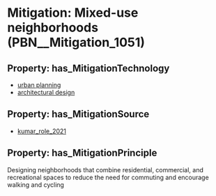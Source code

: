 # Mitigation: __Mixed-use neighborhoods__ (PBN__Mitigation_1051)

## Property: has_MitigationTechnology

* [urban planning](../Technology/PBN__Technology_922)
* [architectural design](../Technology/PBN__Technology_3564)

## Property: has_MitigationSource

* [kumar_role_2021](../Article/PBN__Article_140)

## Property: has_MitigationPrinciple

Designing neighborhoods that combine residential, commercial, and recreational spaces to reduce the need for commuting and encourage walking and cycling

